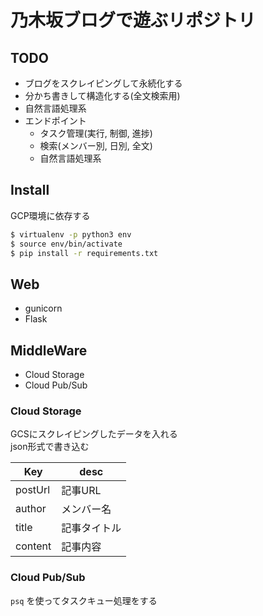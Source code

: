 # 乃木坂ブログで遊ぶリポジトリ

## TODO
- ブログをスクレイピングして永続化する
- 分かち書きして構造化する(全文検索用)
- 自然言語処理系
- エンドポイント
  - タスク管理(実行, 制御, 進捗)
  - 検索(メンバー別, 日別, 全文)
  - 自然言語処理系

## Install
GCP環境に依存する

```sh
$ virtualenv -p python3 env
$ source env/bin/activate
$ pip install -r requirements.txt
```

## Web
- gunicorn
- Flask

## MiddleWare
- Cloud Storage
- Cloud Pub/Sub

### Cloud Storage
GCSにスクレイピングしたデータを入れる  
json形式で書き込む  

Key | desc
--- | ---
postUrl | 記事URL
author | メンバー名
title | 記事タイトル
content | 記事内容

### Cloud Pub/Sub
`psq` を使ってタスクキュー処理をする